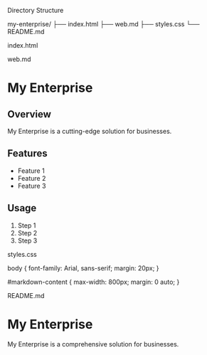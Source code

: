 Directory Structure

my-enterprise/
├── index.html
├── web.md
├── styles.css
└── README.md


index.html

<!DOCTYPE html>
<html lang="en">
<head>
    <meta charset="UTF-8">
    <meta name="viewport" content="width=device-width, initial-scale=1.0">
    <title>My Enterprise</title>
    <link rel="stylesheet" href="styles.css">
</head>
<body>
    <div id="markdown-content"></div>
    <script src="https://cdn.jsdelivr.net/npm/showdown@2.1.0/dist/showdown.min.js"></script>
    <script>
        fetch('web.md')
            .then(response => response.text())
            .then(markdown => {
                const converter = new showdown.Converter();
                const html = converter.makeHtml(markdown);
                document.getElementById('markdown-content').innerHTML = html;
            });
    </script>
</body>
</html>


web.md

# My Enterprise

## Overview
My Enterprise is a cutting-edge solution for businesses.

## Features
* Feature 1
* Feature 2
* Feature 3

## Usage
1. Step 1
2. Step 2
3. Step 3


styles.css

body {
    font-family: Arial, sans-serif;
    margin: 20px;
}

#markdown-content {
    max-width: 800px;
    margin: 0 auto;
}


README.md

# My Enterprise

My Enterprise is a comprehensive solution for businesses.

